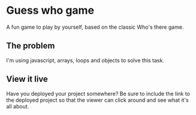 # Guess who game

A fun game to play by yourself, based on the classic Who's there game.

## The problem

I'm using javascript, arrays, loops and objects to solve this task.

## View it live

Have you deployed your project somewhere? Be sure to include the link to the deployed project so that the viewer can click around and see what it's all about.
